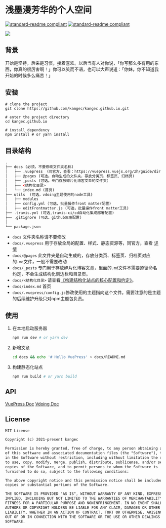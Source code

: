 # 浅墨漫芳华的个人空间

[![standard-readme compliant](https://img.shields.io/badge/readme%20style-standard-brightgreen.svg?style=flat-square)](https://github.com/RichardLitt/standard-readme) [![standard-readme compliant](https://api.travis-ci.org/kangec/kangec.github.io.svg?branch=blog)](https://www.travis-ci.org/github/kangec/kangec.github.io) 

<a href="https://www.ardien.xyz/" target="_blank" rel="noopener noreferrer"><img src="https://i.loli.net/2020/08/01/FhVtpid91KqDN3T.png"></a>

## 背景

开始是坚持，后来是习惯，接着喜欢。以后当有人对你说，「你写那么多有用的东西，你真的很厉害啊！」你可以笑而不语，也可以大声说道：「你妹，你不知道我开始的时候多么痛苦！」

## 安装

```shell
# clone the project
git clone https://github.com/kangec/kangec.github.io.git

# enter the project directory
cd kangec.github.io

# install dependency
npm install # or yarn install
```

## 目录结构

```html
.
├── docs (必须，不要修改文件夹名称)
│   ├── .vuepress （同官方，查看：https://vuepress.vuejs.org/zh/guide/directory-structure.html#目录结构）
│   ├── @pages (可选，自动生成的文件夹，存放分类页、标签页、归档页)
│   ├── _posts (可选，专门存放碎片化博客文章的文件夹)
│   ├── <结构化目录> 
│   └── index.md (首页)
├── utils  (可选，vdoing主题使用的node工具)
│   ├── modules
│   ├── config.yml (可选，批量操作front matter配置)
│   ├── editFrontmatter.js (可选，批量操作front matter工具)
├── .travis.yml (可选,travis-ci/cd自动化集成部署配置)
├── .gitignore (可选，github忽略配置)
│
└── package.json
```

- `docs` 文件夹名称请不要修改
- `docs/.vuepress` 用于存放全局的配置、样式、静态资源等，同官方，查看 [详情](https://vuepress.vuejs.org/zh/guide/directory-structure.html#目录结构)
- `docs/@pages` 此文件夹是自动生成的，存放分类页、标签页、归档页对应的`.md`文件，一般不需要改动
- `docs/_posts` 专门用于存放碎片化博客文章，里面的`.md`文件不需要遵循命名约定，不会生成结构化侧边栏和目录页。
- `docs/<结构化目录>` 请查看[《构建结构化站点的核心配置和约定》](https://xugaoyi.github.io/vuepress-theme-vdoing-doc/pages/33d574/)。
- `docs/index.md` 首页
- `docs/.vuepress/config.js`修改使用的主题指向这个文件。需要注意的是主题的后续维护升级只对npm主题包负责。

## 使用

1. 在本地启动服务器

   ```sh
   npm run dev # or yarn dev
   ```

2. 新增文章

   ```sh
   cd docs && echo '# Hello VuePress' > docs/README.md
   ```

3. 构建静态化站点

   ```sh
   npm run build # or yarn build
   ```

   

## API

<a href="https://vuepress.vuejs.org/zh/">VuePress Doc</a> <a href="https://xugaoyi.github.io/vuepress-theme-vdoing-doc/">Vdoing Doc</a>

## License

```markdown
MIT License

Copyright (c) 2021-present kangec

Permission is hereby granted, free of charge, to any person obtaining a copy
of this software and associated documentation files (the "Software"), to deal
in the Software without restriction, including without limitation the rights
to use, copy, modify, merge, publish, distribute, sublicense, and/or sell
copies of the Software, and to permit persons to whom the Software is
furnished to do so, subject to the following conditions:

The above copyright notice and this permission notice shall be included in all
copies or substantial portions of the Software.

THE SOFTWARE IS PROVIDED "AS IS", WITHOUT WARRANTY OF ANY KIND, EXPRESS OR
IMPLIED, INCLUDING BUT NOT LIMITED TO THE WARRANTIES OF MERCHANTABILITY,
FITNESS FOR A PARTICULAR PURPOSE AND NONINFRINGEMENT. IN NO EVENT SHALL THE
AUTHORS OR COPYRIGHT HOLDERS BE LIABLE FOR ANY CLAIM, DAMAGES OR OTHER
LIABILITY, WHETHER IN AN ACTION OF CONTRACT, TORT OR OTHERWISE, ARISING FROM,
OUT OF OR IN CONNECTION WITH THE SOFTWARE OR THE USE OR OTHER DEALINGS IN THE
SOFTWARE.
```

